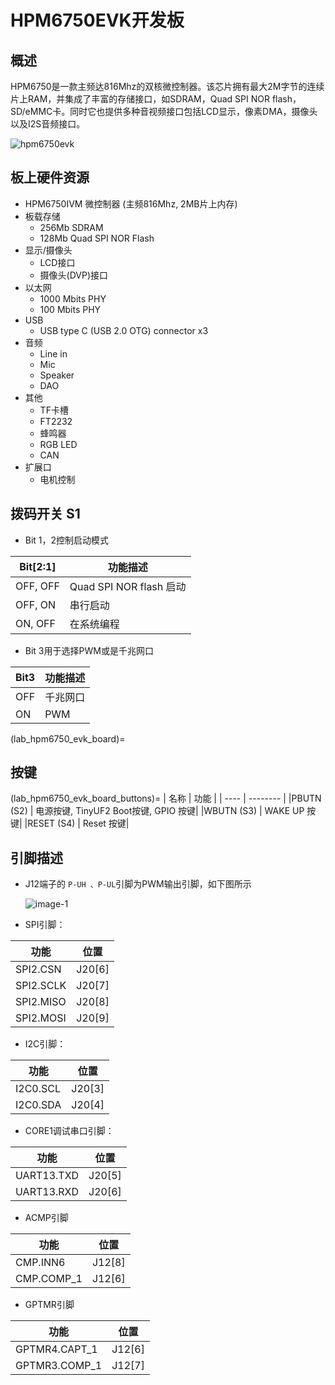 # HPM6750EVK开发板

## 概述

HPM6750是一款主频达816Mhz的双核微控制器。该芯片拥有最大2M字节的连续片上RAM，并集成了丰富的存储接口，如SDRAM，Quad SPI NOR flash， SD/eMMC卡。同时它也提供多种音视频接口包括LCD显示，像素DMA，摄像头以及I2S音频接口。

 ![hpm6750evk](../../doc/images/boards/hpm6750evk/hpm6750evk.png "hpm6750evk")

## 板上硬件资源

- HPM6750IVM 微控制器 (主频816Mhz, 2MB片上内存)
- 板载存储
  - 256Mb SDRAM
  - 128Mb Quad SPI NOR Flash
- 显示/摄像头
  - LCD接口
  - 摄像头(DVP)接口
- 以太网
  - 1000 Mbits PHY
  - 100 Mbits PHY
- USB
  - USB type C (USB 2.0 OTG) connector x3
- 音频
  - Line in
  - Mic
  - Speaker
  - DAO
- 其他
  - TF卡槽
  - FT2232
  - 蜂鸣器
  - RGB LED
  - CAN
- 扩展口
  - 电机控制

## 拨码开关 S1

- Bit 1，2控制启动模式

| Bit[2:1] | 功能描述                |
| -------- | ----------------------- |
| OFF, OFF | Quad SPI NOR flash 启动 |
| OFF, ON  | 串行启动                |
| ON, OFF  | 在系统编程              |

- Bit 3用于选择PWM或是千兆网口

| Bit3 | 功能描述 |
| ---- | -------- |
| OFF  | 千兆网口 |
| ON   | PWM      |

(lab_hpm6750_evk_board)=
## 按键

(lab_hpm6750_evk_board_buttons)=
| 名称 | 功能 |
| ---- | -------- |
|PBUTN (S2) | 电源按键, TinyUF2 Boot按键, GPIO 按键|
|WBUTN (S3) | WAKE UP 按键|
|RESET (S4) | Reset 按键|

## 引脚描述

- J12端子的 `P-UH 、P-UL`引脚为PWM输出引脚，如下图所示

  ![image-1](../../doc/images/boards/hpm6750evk/hpm6750evk_pwm_output_pin.png "image-1")

- SPI引脚：

| 功能 | 位置 |
| ---- | -------- |
| SPI2.CSN    | J20[6] |
| SPI2.SCLK   | J20[7] |
| SPI2.MISO   | J20[8] |
| SPI2.MOSI   | J20[9] |

- I2C引脚：

| 功能 | 位置 |
| ---- | -------- |
| I2C0.SCL    | J20[3] |
| I2C0.SDA    | J20[4] |

- CORE1调试串口引脚：

| 功能 | 位置 |
| ---- | -------- |
| UART13.TXD    | J20[5] |
| UART13.RXD    | J20[6] |

- ACMP引脚

| 功能 | 位置 |
| ---- | -------- |
| CMP.INN6    | J12[8] |
| CMP.COMP_1  | J12[6] |

- GPTMR引脚

| 功能 | 位置 |
| ---- | -------- |
| GPTMR4.CAPT_1  | J12[6] |
| GPTMR3.COMP_1  | J12[7] |



